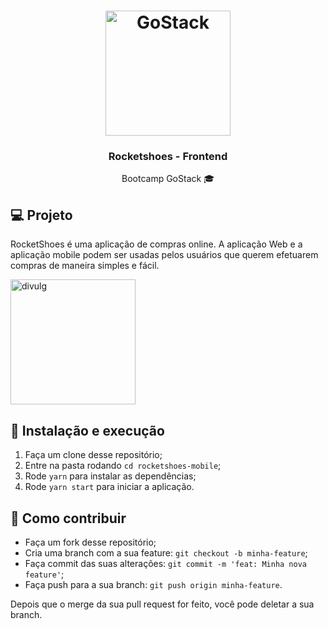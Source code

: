 <h1 align="center">
  <img alt="GoStack" src="https://rocketseat-cdn.s3-sa-east-1.amazonaws.com/bootcamp-header.png" width="200px" />
</h1>

<h3 align="center">Rocketshoes - Frontend</h3>

<p align="center">Bootcamp GoStack 🎓</p>

## 💻 Projeto

RocketShoes é uma aplicação de compras online. A aplicação Web e a aplicação mobile podem ser usadas pelos usuários que querem efetuarem compras de maneira simples e fácil.

<div>
    <img alt="divulg" src="assets/images/divulg.png" width="200px" />
</div>

## 🚀 Instalação e execução

1. Faça um clone desse repositório;
2. Entre na pasta rodando `cd rocketshoes-mobile`;
3. Rode `yarn` para instalar as dependências;
4. Rode `yarn start` para iniciar a aplicação.

## 🤔 Como contribuir

- Faça um fork desse repositório;
- Cria uma branch com a sua feature: `git checkout -b minha-feature`;
- Faça commit das suas alterações: `git commit -m 'feat: Minha nova feature'`;
- Faça push para a sua branch: `git push origin minha-feature`.

Depois que o merge da sua pull request for feito, você pode deletar a sua branch.
